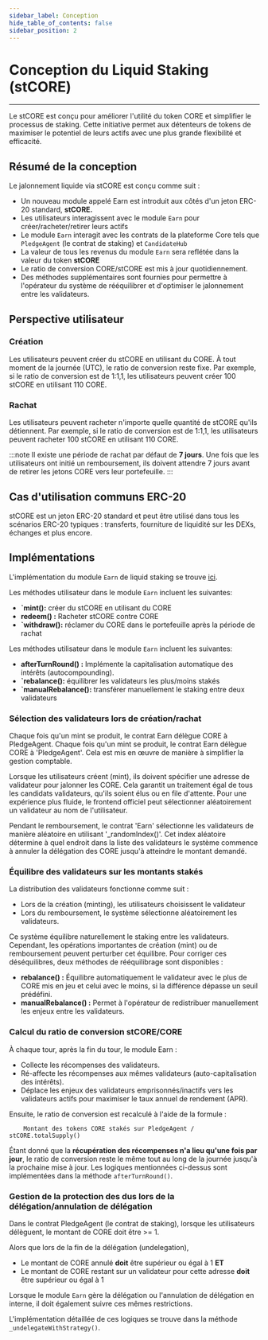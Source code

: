 ```yaml
---
sidebar_label: Conception
hide_table_of_contents: false
sidebar_position: 2
---
```


# Conception du Liquid Staking (stCORE)

---

Le stCORE est conçu pour améliorer l'utilité du token CORE et simplifier le processus de staking. Cette initiative permet aux détenteurs de tokens de maximiser le potentiel de leurs actifs avec une plus grande flexibilité et efficacité.

## Résumé de la conception

Le jalonnement liquide via stCORE est conçu comme suit :

- Un nouveau module appelé Earn est introduit aux côtés d'un jeton ERC-20 standard, **stCORE.**
- Les utilisateurs interagissent avec le module `Earn` pour créer/racheter/retirer leurs actifs
- Le module `Earn` interagit avec les contrats de la plateforme Core tels que `PledgeAgent` (le contrat de staking) et `CandidateHub`
- La valeur de tous les revenus du module `Earn` sera reflétée dans la valeur du token **stCORE**
- Le ratio de conversion CORE/stCORE est mis à jour quotidiennement.
- Des méthodes supplémentaires sont fournies pour permettre à l'opérateur du système de rééquilibrer et d'optimiser le jalonnement entre les validateurs.

## Perspective utilisateur

### Création

Les utilisateurs peuvent créer du stCORE en utilisant du CORE. À tout moment de la journée (UTC), le ratio de conversion reste fixe. Par exemple, si le ratio de conversion est de 1:1,1, les utilisateurs peuvent créer 100 stCORE en utilisant 110 CORE.

### Rachat

Les utilisateurs peuvent racheter n'importe quelle quantité de stCORE qu'ils détiennent. Par exemple, si le ratio de conversion est de 1:1,1, les utilisateurs peuvent racheter 100 stCORE en utilisant 110 CORE.

:::note
Il existe une période de rachat par défaut de **7 jours**. Une fois que les utilisateurs ont initié un remboursement, ils doivent attendre 7 jours avant de retirer les jetons CORE vers leur portefeuille.
:::

## Cas d'utilisation communs ERC-20

stCORE est un jeton ERC-20 standard et peut être utilisé dans tous les scénarios ERC-20 typiques : transferts, fourniture de liquidité sur les DEXs, échanges et plus encore.

## Implémentations

L'implémentation du module `Earn` de liquid staking se trouve [ici](https://github.com/coredao-org/Earn/blob/main/contracts/Earn.sol).

Les méthodes utilisateur dans le module `Earn` incluent les suivantes:

- **\`mint():** créer du stCORE en utilisant du CORE
- **redeem() :** Racheter stCORE contre CORE
- **\`withdraw():** réclamer du CORE dans le portefeuille après la période de rachat

Les méthodes utilisateur dans le module `Earn` incluent les suivantes:

- **afterTurnRound() :** Implémente la capitalisation automatique des intérêts (autocompounding).
- **\`rebalance():** équilibrer les validateurs les plus/moins stakés
- **\`manualRebalance():** transférer manuellement le staking entre deux validateurs

### Sélection des validateurs lors de création/rachat

Chaque fois qu'un mint se produit, le contrat Earn délègue CORE à PledgeAgent. Chaque fois qu'un mint se produit, le contrat Earn délègue CORE à 'PledgeAgent'. Cela est mis en œuvre de manière à simplifier la gestion comptable.

Lorsque les utilisateurs créent (mint), ils doivent spécifier une adresse de validateur pour jalonner les CORE. Cela garantit un traitement égal de tous les candidats validateurs, qu'ils soient élus ou en file d'attente. Pour une expérience plus fluide, le frontend officiel peut sélectionner aléatoirement un validateur au nom de l'utilisateur.

Pendant le remboursement, le contrat 'Earn' sélectionne les validateurs de manière aléatoire en utilisant '_randomIndex()'. Cet index aléatoire détermine à quel endroit dans la liste des validateurs le système commence à annuler la délégation des CORE jusqu'à atteindre le montant demandé.

### Équilibre des validateurs sur les montants stakés

La distribution des validateurs fonctionne comme suit :

- Lors de la création (minting), les utilisateurs choisissent le validateur
- Lors du remboursement, le système sélectionne aléatoirement les validateurs.

Ce système équilibre naturellement le staking entre les validateurs. Cependant, les opérations importantes de création (mint) ou de remboursement peuvent perturber cet équilibre. Pour corriger ces déséquilibres, deux méthodes de rééquilibrage sont disponibles :

- **rebalance() :** Équilibre automatiquement le validateur avec le plus de CORE mis en jeu et celui avec le moins, si la différence dépasse un seuil prédéfini.
- **manualRebalance() :** Permet à l'opérateur de redistribuer manuellement les enjeux entre les validateurs.

### Calcul du ratio de conversion stCORE/CORE

À chaque tour, après la fin du tour, le module Earn :

- Collecte les récompenses des validateurs.
- Ré-affecte les récompenses aux mêmes validateurs (auto-capitalisation des intérêts).
- Déplace les enjeux des validateurs emprisonnés/inactifs vers les validateurs actifs pour maximiser le taux annuel de rendement (APR).

Ensuite, le ratio de conversion est recalculé à l'aide de la formule :

```
    Montant des tokens CORE stakés sur PledgeAgent / stCORE.totalSupply() 
```

Étant donné que la **récupération des récompenses n'a lieu qu'une fois par jour**, le ratio de conversion reste le même tout au long de la journée jusqu'à la prochaine mise à jour. Les logiques mentionnées ci-dessus sont implémentées dans la méthode `afterTurnRound()`.

### Gestion de la protection des dus lors de la délégation/annulation de délégation

Dans le contrat PledgeAgent (le contrat de staking), lorsque les utilisateurs délèguent, le montant de CORE doit être >= 1.

Alors que lors de la fin de la délégation (undelegation),

- Le montant de CORE annulé **doit** être supérieur ou égal à 1 **ET**
- Le montant de CORE restant sur un validateur pour cette adresse **doit** être supérieur ou égal à 1

Lorsque le module `Earn` gère la délégation ou l'annulation de délégation en interne, il doit également suivre ces mêmes restrictions.

L'implémentation détaillée de ces logiques se trouve dans la méthode `_undelegateWithStrategy()`.

